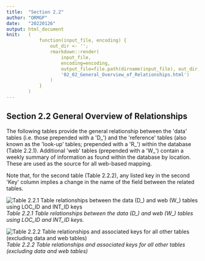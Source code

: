 ```yaml
---
title:  "Section 2.2"
author: "ORMGP"
date:   "20220126"
output: html_document
knit:   (
            function(input_file, encoding) {
                out_dir <- '';
                rmarkdown::render(
                    input_file,
                    encoding=encoding,
                    output_file=file.path(dirname(input_file), out_dir,
                    '02_02_General_Overview_of_Relationships.html')
                )
            }
        )
---
```


## Section 2.2 General Overview of Relationships

The following tables provide the general relationship between the 'data'
tables (i.e. those prepended with a 'D_') and the 'reference' tables (also
known as the 'look-up' tables; prepended with a 'R_') within the database
(Table 2.2.1).  Additional 'web' tables (prepended with a 'W_') contain a weekly summary of information as found within the database by location.  These are used as the source for all web-based mapping.

Note that, for the second table (Table 2.2.2), any listed key in the second 'Key' column implies a change in the name of the field between the related tables.

![Table 2.2.1 Table relationships between the data (D_) and web (W_) tables
using LOC_ID and INT_ID keys](t02_02_01_locns.jpg)*Table 2.2.1 Table relationships
between the data (D_) and web (W_) tables using LOC_ID and INT_ID keys.*

![Table 2.2.2 Table relationships and associated keys for all other tables
(excluding data and web tables)](t02_02_02_refs.jpg)*Table 2.2.2 Table
relationships and associated keys for all other tables (excluding data and web
tables)*
